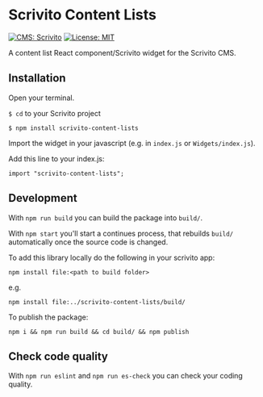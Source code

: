 # Scrivito Content Lists
[![CMS: Scrivito](https://img.shields.io/badge/CMS-Scrivito-brightgreen.svg)](https://scrivito.com) [![License: MIT](https://img.shields.io/badge/License-MIT-blue.svg)](https://opensource.org/licenses/MIT)

A content list React component/Scrivito widget for the Scrivito CMS.

## Installation

Open your terminal.

`$ cd` to your Scrivito project

```
$ npm install scrivito-content-lists
```

Import the widget in your javascript (e.g. in `index.js` or `Widgets/index.js`).

Add this line to your index.js:

```
import "scrivito-content-lists";
```

## Development

With `npm run build` you can build the package into `build/`.

With `npm start` you'll start a continues process, that rebuilds `build/` automatically once the source code is changed.

To add this library locally do the following in your scrivito app:

```
npm install file:<path to build folder>
```

e.g.

```
npm install file:../scrivito-content-lists/build/
```

To publish the package:

```
npm i && npm run build && cd build/ && npm publish
```

## Check code quality

With `npm run eslint` and `npm run es-check` you can check your coding quality.



